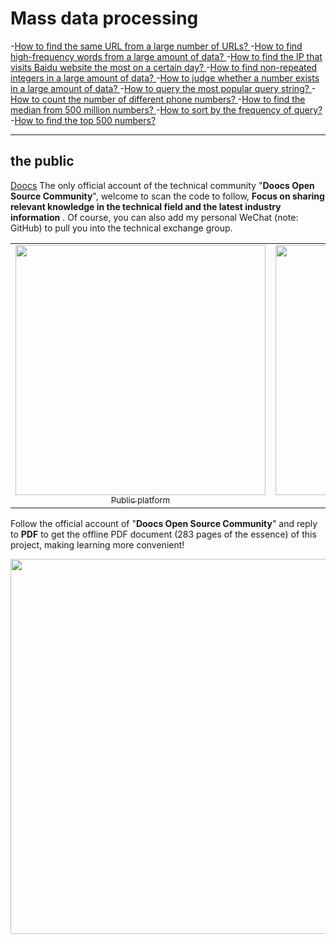# Mass data processing

-[How to find the same URL from a large number of URLs? ](/docs/big-data/find-common-urls.md)
-[How to find high-frequency words from a large amount of data? ](/docs/big-data/find-top-100-words.md)
-[How to find the IP that visits Baidu website the most on a certain day? ](/docs/big-data/find-top-1-ip.md)
-[How to find non-repeated integers in a large amount of data? ](/docs/big-data/find-no-repeat-number.md)
-[How to judge whether a number exists in a large amount of data? ](/docs/big-data/find-a-number-if-exists.md)
-[How to query the most popular query string? ](/docs/big-data/find-hotest-query-string.md)
-[How to count the number of different phone numbers? ](/docs/big-data/count-different-phone-numbers.md)
-[How to find the median from 500 million numbers? ](/docs/big-data/find-mid-value-in-500-millions.md)
-[How to sort by the frequency of query? ](/docs/big-data/sort-the-query-strings-by-counts.md)
-[How to find the top 500 numbers? ](/docs/big-data/find-rank-top-500-numbers.md)

---

## the public

[Doocs](https://github.com/doocs) The only official account of the technical community "**Doocs Open Source Community**"​, welcome to scan the code to follow, **Focus on sharing relevant knowledge in the technical field and the latest industry information** . Of course, you can also add my personal WeChat (note: GitHub) to pull you into the technical exchange group.

<table>
  <tr>
    <td align="center" style="width: 200px;">
      <a href="https://github.com/doocs">
        <img src="https://cdn.jsdelivr.net/gh/doocs/advanced-java@main/images/qrcode-for-doocs.jpg" style="width: 400px;"><br>
        <sub>Public platform</sub>
      </a><br>
    </td>
    <td align="center" style="width: 200px;">
      <a href="https://github.com/yanglbme">
        <img src="https://cdn.jsdelivr.net/gh/doocs/advanced-java@main/images/qrcode-for-yanglbme.jpg" style="width: 400px;"><br>
        <sub>Personal WeChat</sub>
      </a><br>
    </td>
  </tr>
</table>

Follow the official account of "**Doocs Open Source Community**" and reply to **PDF** to get the offline PDF document (283 pages of the essence) of this project, making learning more convenient!

<img src="https://cdn.jsdelivr.net/gh/doocs/advanced-java@main/images/pdf.png" style="width: 600px;"><br>